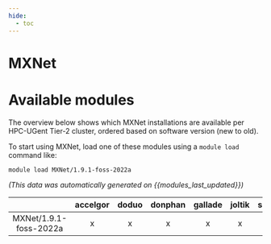 ```yaml
---
hide:
  - toc
---
```


MXNet
=====

# Available modules


The overview below shows which MXNet installations are available per HPC-UGent Tier-2 cluster, ordered based on software version (new to old).

To start using MXNet, load one of these modules using a `module load` command like:

```shell
module load MXNet/1.9.1-foss-2022a
```

*(This data was automatically generated on {{modules_last_updated}})*  

| |accelgor|doduo|donphan|gallade|joltik|shinx|skitty|
| :---: | :---: | :---: | :---: | :---: | :---: | :---: | :---: |
|MXNet/1.9.1-foss-2022a|x|x|x|x|x|-|x|
